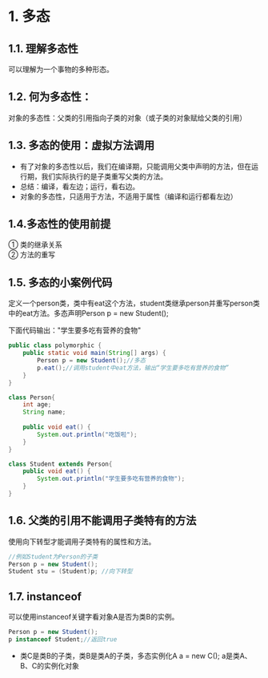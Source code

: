 # 1. 多态
## 1.1. 理解多态性
可以理解为一个事物的多种形态。
## 1.2. 何为多态性：
 对象的多态性：父类的引用指向子类的对象（或子类的对象赋给父类的引用）

## 1.3. 多态的使用：虚拟方法调用
- 有了对象的多态性以后，我们在编译期，只能调用父类中声明的方法，但在运行期，我们实际执行的是子类重写父类的方法。
- 总结：编译，看左边；运行，看右边。
- 对象的多态性，只适用于方法，不适用于属性（编译和运行都看左边）
## 1.4.多态性的使用前提
① 类的继承关系  
② 方法的重写
## 1.5. 多态的小案例代码
定义一个person类，类中有eat这个方法，student类继承person并重写person类中的eat方法。多态声明Person p = new Student();

下面代码输出："学生要多吃有营养的食物"
```java
public class polymorphic {
	public static void main(String[] args) {
		Person p = new Student();//多态
		p.eat();//调用student中eat方法，输出“学生要多吃有营养的食物”
	}
}

class Person{
	int age;
	String name;
	
	public void eat() {
		System.out.println("吃饭啦");
	}
}

class Student extends Person{
	public void eat() {
		System.out.println("学生要多吃有营养的食物");
	}
}
```
## 1.6.  父类的引用不能调用子类特有的方法
使用向下转型才能调用子类特有的属性和方法。

```java
//例如Student为Person的子类
Person p = new Student();
Student stu = (Student)p; //向下转型
```
## 1.7. instanceof
可以使用instanceof关键字看对象A是否为类B的实例。

```java
Person p = new Student();
p instanceof Student;//返回true
```
- 类C是类B的子类，类B是类A的子类，多态实例化A a = new C();
	a是类A、B、C的实例化对象